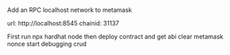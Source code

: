 Add an RPC localhost network to metamask

url: http://localhost:8545
chainid: 31137

First run npx hardhat node
then deploy contract and get abi
clear metamask nonce
start debugging crud